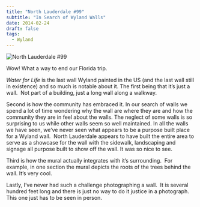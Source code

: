 ```yaml
---
title: "North Lauderdale #99"
subtitle: "In Search of Wyland Walls"
date: 2014-02-24
draft: false
tags:
  - Wyland
---
```


![North Lauderdale #99](../images/99-lauderdale.jpg)

Wow! What a way to end our Florida trip.

_Water for Life_ is the last wall Wyland painted in the US (and the last wall still in existence) and so much is notable about it. The first being that it’s just a wall.  Not part of a building, just a long wall along a walkway.

Second is how the community has embraced it. In our search of walls we spend a lot of time wondering why the wall are where they are and how the community they are in feel about the walls. The neglect of some walls is so surprising to us while other walls seem so well maintained. In all the walls we have seen, we’ve never seen what appears to be a purpose built place for a Wyland wall.  North Lauderdale appears to have built the entire area to serve as a showcase for the wall with the sidewalk, landscaping and signage all purpose built to show off the wall. It was so nice to see.

Third is how the mural actually integrates with it’s surrounding.  For example, in one section the mural depicts the roots of the trees behind the wall. It’s very cool.

Lastly, I’ve never had such a challenge photographing a wall.  It is several hundred feet long and there is just no way to do it justice in a photograph. This one just has to be seen in person.
